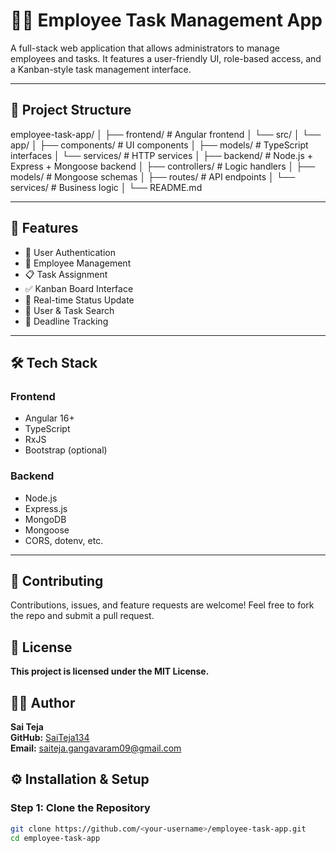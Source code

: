 # 🧑‍💼 Employee Task Management App

A full-stack web application that allows administrators to manage employees and tasks. It features a user-friendly UI, role-based access, and a Kanban-style task management interface.

---

## 📁 Project Structure

employee-task-app/
│
├── frontend/ # Angular frontend
│ └── src/
│ └── app/
│ ├── components/ # UI components
│ ├── models/ # TypeScript interfaces
│ └── services/ # HTTP services
│
├── backend/ # Node.js + Express + Mongoose backend
│ ├── controllers/ # Logic handlers
│ ├── models/ # Mongoose schemas
│ ├── routes/ # API endpoints
│ └── services/ # Business logic
│
└── README.md


---

## 🚀 Features

- 🔐 User Authentication
- 👤 Employee Management
- 📋 Task Assignment
- ✅ Kanban Board Interface
- 🔄 Real-time Status Update
- 🔎 User & Task Search
- 📅 Deadline Tracking

---

## 🛠️ Tech Stack

### Frontend
- Angular 16+
- TypeScript
- RxJS
- Bootstrap (optional)

### Backend
- Node.js
- Express.js
- MongoDB
- Mongoose
- CORS, dotenv, etc.

---

## 🤝 Contributing
Contributions, issues, and feature requests are welcome! Feel free to fork the repo and submit a pull request.

## 📄 License
**This project is licensed under the MIT License.**

## 👨‍💻 Author
**Sai Teja**  
**GitHub:** [SaiTeja134](https://github.com/SaiTeja134)  
**Email:** saiteja.gangavaram09@gmail.com

## ⚙️ Installation & Setup

### Step 1: Clone the Repository

```bash
git clone https://github.com/<your-username>/employee-task-app.git
cd employee-task-app


